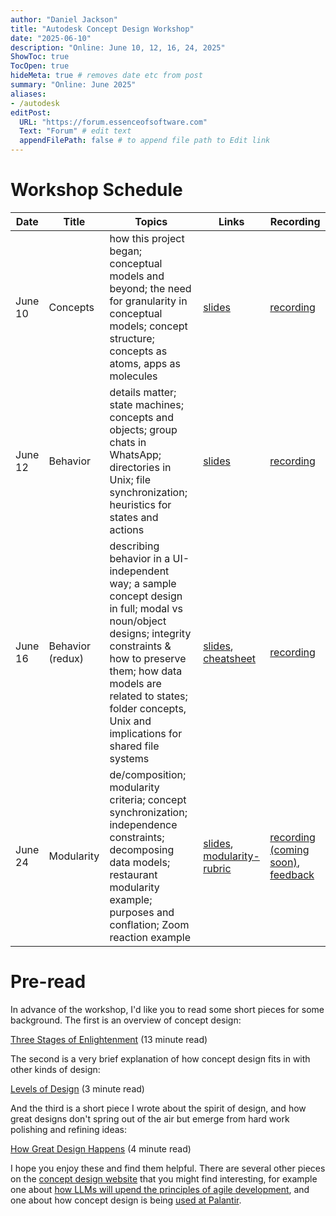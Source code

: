 ```yaml
---
author: "Daniel Jackson"
title: "Autodesk Concept Design Workshop"
date: "2025-06-10"
description: "Online: June 10, 12, 16, 24, 2025"
ShowToc: true
TocOpen: true
hideMeta: true # removes date etc from post
summary: "Online: June 2025"
aliases:
- /autodesk
editPost:
  URL: "https://forum.essenceofsoftware.com"
  Text: "Forum" # edit text
  appendFilePath: false # to append file path to Edit link
---
```



# Workshop Schedule

| **Date**  | **Title**          | **Topics**        | **Links**            | **Recording**      |
|-----------|--------------------|-------------------|----------------------|--------------------|
| June 10  | Concepts | how this project began; conceptual models and beyond; the need for granularity in conceptual models; concept structure; concepts as atoms, apps as molecules | [slides](./pdfs/workshop-a.pdf)  |[recording](https://autodesk.zoom.us/rec/play/J2ZdGfKZPd-p5UaWrKAy6pnc8QdLgILWIQ_eCEMkcDD8qJFJaXjLaLN_XpOOFBIWUKzxR9rdbnsl5X68.5y5IgrNF06U3F26x) |
| June 12 | Behavior  | details matter; state machines; concepts and objects; group chats in WhatsApp; directories in Unix; file synchronization; heuristics for states and actions | [slides](./pdfs/workshop-b-initial.pdf)| [recording](https://autodesk.zoom.us/rec/play/vohaaSA7Qo8i2mYPOh66RNp8m9Rt1eoo-F5uOpDTpFfXlJVg9q3jHCzd64DZ-BbT7bBp6xlayPCZBX2G.HiScpXfE8K1V_niG) |
| June 16 | Behavior (redux) | describing behavior in a UI-independent way; a sample concept design in full; modal vs noun/object designs; integrity constraints & how to preserve them; how data models are related to states; folder concepts, Unix and implications for shared file systems | [slides](./pdfs/workshop-b.pdf), [cheatsheet](./pdfs/concept-cheatsheet.pdf) | [recording](https://autodesk.zoom.us/rec/play/J2ZdGfKZPd-p5UaWrKAy6pnc8QdLgILWIQ_eCEMkcDD8qJFJaXjLaLN_XpOOFBIWUKzxR9rdbnsl5X68.5y5IgrNF06U3F26x) |
| June 24 | Modularity | de/composition; modularity criteria; concept synchronization; independence constraints; decomposing data models; restaurant modularity example; purposes and conflation; Zoom reaction example | [slides](./pdfs/workshop-c.pdf), [modularity-rubric](./pdfs/modularity-rubric.pdf) | [recording (coming soon)](https://autodesk.zoom.us/rec/play/8cOMKTQR--WXyfa9xyKm6qc7rtpveHXiQotWdwWep-V9x7oxb1KS_UarXz6oRbImb8lFNfEhBWco4S6J.d5YO7Tx39h_PVPxj), [feedback](https://forms.gle/Zn64nTWUYxSajVDn6) |


# Pre-read

In advance of the workshop, I'd like you to read some short pieces for some background. The first is an overview of concept design:

[Three Stages of Enlightenment](https://essenceofsoftware.com/posts/three-stages/) (13 minute read)
	
The second is a very brief explanation of how concept design fits in with other kinds of design: 

[Levels of Design](https://essenceofsoftware.com/tutorials/design-general/levels-of-design/) (3 minute read)

And the third is a short piece I wrote about the spirit of design, and how great designs don't spring out of the air but emerge from hard work polishing and refining ideas:

[How Great Design Happens](https://essenceofsoftware.com/tutorials/design-general/great-design/) (4 minute read)
	
I hope you enjoy these and find them helpful. There are several other pieces on the [concept design website](https://essenceofsoftware.com) that you might find interesting, for example one about [how LLMs will upend the principles of agile development](https://essenceofsoftware.com/posts/end-of-agile/), and one about how concept design is being [used at Palantir](https://essenceofsoftware.com/posts/palantir/). 

